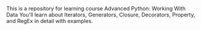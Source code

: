 This is a repository for learning course Advanced Python: Working With Data
You'll learn about Iterators, Generators, Closure, Decorators, Property, and RegEx in detail with examples.
